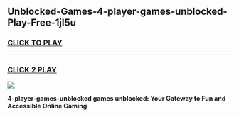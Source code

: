 
## Unblocked-Games-4-player-games-unblocked-Play-Free-1jl5u
<h3>
<a href="https://premium76.site?title=4-player-games-unblocked&ref=09A">CLICK TO PLAY</a></h3>
<hr>

<h3>
<a href="https://premium76.site?title=4-player-games-unblocked&ref=09A">CLICK 2 PLAY</a>
  
</h3>

<a href="https://premium76.site?title=4-player-games-unblocked&ref=09A"><img src="https://clearcache.store/games.png"></a>


**4-player-games-unblocked games unblocked: Your Gateway to Fun and Accessible Online Gaming**
